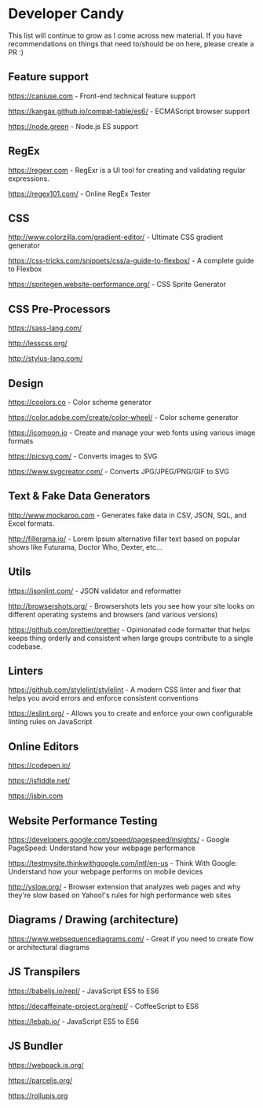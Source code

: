 # Developer Candy
This list will continue to grow as I come across new material. If you have recommendations on things that need to/should be on here, please create a PR :)

## Feature support
https://caniuse.com - Front-end technical feature support

https://kangax.github.io/compat-table/es6/ - ECMAScript browser support

https://node.green - Node.js ES support

## RegEx
https://regexr.com - RegExr is a UI tool for creating and validating regular expressions.

https://regex101.com/ - Online RegEx Tester

## CSS
http://www.colorzilla.com/gradient-editor/ - Ultimate CSS gradient generator

https://css-tricks.com/snippets/css/a-guide-to-flexbox/ - A complete guide to Flexbox

https://spritegen.website-performance.org/ - CSS Sprite Generator

## CSS Pre-Processors
https://sass-lang.com/

http://lesscss.org/

http://stylus-lang.com/

## Design
https://coolors.co - Color scheme generator

https://color.adobe.com/create/color-wheel/ - Color scheme generator

https://icomoon.io - Create and manage your web fonts using various image formats

https://picsvg.com/ - Converts images to SVG

https://www.svgcreator.com/ - Converts JPG/JPEG/PNG/GIF to SVG

## Text & Fake Data Generators
http://www.mockaroo.com - Generates fake data in CSV, JSON, SQL, and Excel formats.

http://fillerama.io/ - Lorem Ipsum alternative filler text based on popular shows like Futurama, Doctor Who, Dexter, etc...

## Utils
https://jsonlint.com/ - JSON validator and reformatter

http://browsershots.org/ - Browsershots lets you see how your site looks on different operating systems and browsers (and various versions)

https://github.com/prettier/prettier - Opinionated code formatter that helps keeps thing orderly and consistent when large groups contribute to a single codebase.

## Linters
https://github.com/stylelint/stylelint - A modern CSS linter and fixer that helps you avoid errors and enforce consistent conventions

https://eslint.org/ - Allows you to create and enforce your own configurable linting rules on JavaScript

## Online Editors
https://codepen.io/

https://jsfiddle.net/

https://jsbin.com

## Website Performance Testing
https://developers.google.com/speed/pagespeed/insights/ - Google PageSpeed: Understand how your webpage performance

https://testmysite.thinkwithgoogle.com/intl/en-us - Think With Google: Understand how your webpage performs on mobile devices

http://yslow.org/ - Browser extension that analyzes web pages and why they're slow based on Yahoo!'s rules for high performance web sites

## Diagrams / Drawing (architecture)
https://www.websequencediagrams.com/ - Great if you need to create flow or architectural diagrams

## JS Transpilers
https://babeljs.io/repl/ - JavaScript ES5 to ES6

https://decaffeinate-project.org/repl/ - CoffeeScript to ES6

https://lebab.io/ - JavaScript ES5 to ES6

## JS Bundler
https://webpack.js.org/

https://parceljs.org/

https://rollupjs.org
